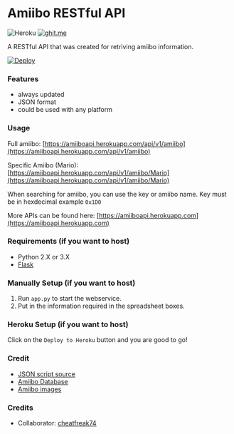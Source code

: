 # Amiibo RESTful API

![Heroku](http://heroku-badge.herokuapp.com/?app=amiiboapi&style=flat&svg=1) 
[![ghit.me](https://ghit.me/badge.svg?repo=N3evin/amiiboapi)](https://ghit.me/repo/N3evin/amiiboapi)


A RESTful API that was created for retriving amiibo information.

[![Deploy](https://www.herokucdn.com/deploy/button.svg)](https://heroku.com/deploy)

### Features
- always updated
- JSON format
- could be used with any platform

### Usage
Full amiibo: [https://amiiboapi.herokuapp.com/api/v1/amiibo](https://amiiboapi.herokuapp.com/api/v1/amiibo) 

Specific Amiibo (Mario): [https://amiiboapi.herokuapp.com/api/v1/amiibo/Mario](https://amiiboapi.herokuapp.com/api/v1/amiibo/Mario)

When searching for amiibo, you can use the key or amiibo name. Key must be in hexdecimal example `0x1D0`

More APIs can be found here: [https://amiiboapi.herokuapp.com](https://amiiboapi.herokuapp.com) 

### Requirements (if you want to host)
- Python 2.X or 3.X
- [Flask](http://flask.pocoo.org/)

### Manually Setup (if you want to host)
1. Run `app.py` to start the webservice.
2. Put in the information required in the spreadsheet boxes.

### Heroku Setup (if you want to host)
Click on the `Deploy to Heroku` button and you are good to go!

### Credit
- [JSON script source](https://script.google.com/d/143u0RLuppsmYJ0B3wzo6i0jZYSfIFV2NLJMHPM-Sqczpr9bLwdffc-Wx/edit?usp=sharing)
- [Amiibo Database](https://docs.google.com/spreadsheets/d/19E7pMhKN6x583uB6bWVBeaTMyBPtEAC-Bk59Y6cfgxA)
- [Amiibo images](http://amiibo.life)

### Credits
- Collaborator: [cheatfreak74](https://github.com/cheatfreak47)